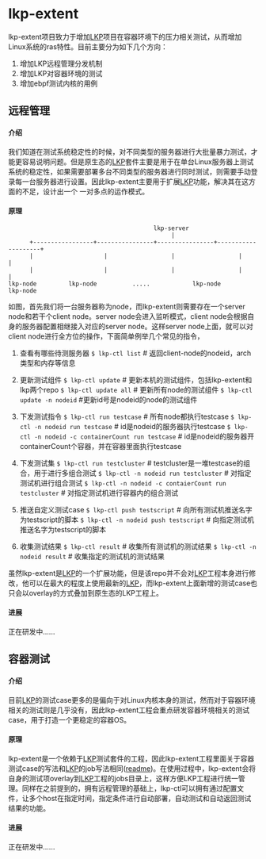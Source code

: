 # lkp-extent
lkp-extent项目致力于增加[LKP](https://github.com/intel/lkp-tests "LKP")项目在容器环境下的压力相关测试，从而增加Linux系统的ras特性。目前主要分为如下几个方向：
1. 增加LKP远程管理分发机制
2. 增加LKP对容器环境的测试
3. 增加ebpf测试内核的用例

## 远程管理
#### 介绍
我们知道在测试系统稳定性的时候，对不同类型的服务器进行大批量暴力测试，才能更容易说明问题。但是原生态的[LKP](https://github.com/intel/lkp-tests "LKP")套件主要是用于在单台Linux服务器上测试系统的稳定性，如果需要部署多台不同类型的服务器进行同时测试，则需要手动登录每一台服务器进行设置。因此lkp-extent主要用于扩展[LKP](https://github.com/intel/lkp-tests "LKP")功能，解决其在这方面的不足，设计出一个 一对多点的运作模式。

#### 原理
                                             lkp-server
                                                  |
          +-----------------+----------------+----------------+--------------------+
          |                    |                  |                  |                      |
          |                    |                  |                  |                      |
    lkp-node         lkp-node          .....            lkp-node           lkp-node

如图，首先我们将一台服务器称为node，而lkp-extent则需要存在一个server node和若干个client node。server node会进入监听模式，client node会根据自身的服务器配置相继接入对应的server node。这样server node上面，就可以对client node进行全方位的操作，下面简单例举几个常见的指令，
  1.  查看有哪些待测服务器
`$ lkp-ctl list` # 返回client-node的nodeid，arch类型和内存等信息

 2. 更新测试组件
`$ lkp-ctl update` # 更新本机的测试组件，包括lkp-extent和lkp两个repo
`$ lkp-ctl update all` # 更新所有node的测试组件
`$ lkp-ctl update -n nodeid` #更新id号是nodeid的node的测试组件

 3. 下发测试指令
`$ lkp-ctl run testcase` # 所有node都执行testcase
`$ lkp-ctl -n nodeid run testcase` # id是nodeid的服务器执行testcase
`$ lkp-ctl -n nodeid -c containerCount run testcase` # id是nodeid的服务器开containerCount个容器，并在容器里面执行testcase

 4. 下发测试集
`$ lkp-ctl run testcluster` # testcluster是一堆testcase的组合，用于进行多组合测试
`$ lkp-ctl -n nodeid run testcluster` # 对指定测试机进行组合测试
`$ lkp-ctl -n nodeid -c contaierCount run testcluster` # 对指定测试机进行容器内的组合测试

 5. 推送自定义测试case
`$ lkp-ctl push testscript` # 向所有测试机推送名字为testscript的脚本
`$ lkp-ctl -n nodeid push testscript` # 向指定测试机推送名字为testscript的脚本

 6. 收集测试结果
`$ lkp-ctl result` # 收集所有测试机的测试结果
`$ lkp-ctl -n nodeid result` # 收集指定的测试机的测试结果

虽然lkp-extent是[LKP](https://github.com/intel/lkp-tests "LKP")的一个扩展功能，但是该repo并不会对[LKP](https://github.com/intel/lkp-tests "LKP")工程本身进行修改，他可以在最大的程度上使用最新的[LKP](https://github.com/intel/lkp-tests "LKP")，而lkp-extent上面新增的测试case也只会以overlay的方式叠加到原生态的LKP工程上。

#### 进展
正在研发中......

## 容器测试
#### 介绍
目前[LKP](https://github.com/intel/lkp-tests "LKP")的测试case更多的是偏向于对Linux内核本身的测试，然而对于容器环境相关的测试则是几乎没有，因此lkp-extent工程会重点研发容器环境相关的测试case，用于打造一个更稳定的容器OS。

#### 原理
lkp-extent是一个依赖于[LKP](https://github.com/intel/lkp-tests "LKP")测试套件的工程，因此lkp-extent工程里面关于容器测试case的写法和[LKP](https://github.com/intel/lkp-tests "LKP")的job写法相同([readme](https://github.com/intel/lkp-tests/blob/master/doc/add-testcase.md "how to"))。在使用过程中，lkp-extent会将自身的测试项overlay到[LKP](https://github.com/intel/lkp-tests "LKP")工程的jobs目录上，这样方便LKP工程进行统一管理。同样在之前提到的，拥有远程管理的基础上，lkp-ctl可以拥有通过配置文件，让多个host在指定时间，指定条件进行自动部署，自动测试和自动返回测试结果的功能。

#### 进展
正在研发中......

